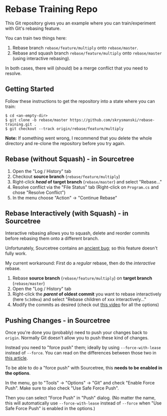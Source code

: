 # Rebase Training Repo

This Git repository gives you an example where you can train/experiment with Git's rebasing feature.

You can train two things here:

1. Rebase branch `rebase/feature/multiply` onto `rebase/master`.
1. Rebase and squash branch `rebase/feature/multiply` onto `rebase/master` (using interactive rebasing).

In both cases, there will (should) be a merge conflict that you need to resolve.

## Getting Started

Follow these instructions to get the repository into a state where you can train:

```
$ cd <an-empty-dir>
$ git clone -b rebase/master https://github.com/skrysmanski/rebase-training.git .
$ git checkout --track origin/rebase/feature/multiply
```

**Note:** If something went wrong, I recommend that you delete the whole directory and re-clone the repository before you try again.

## Rebase (without Squash) - in Sourcetree

1. Open the "Log / History" tab
1. Checkout **source branch** (`rebase/feature/multiply`)
1. Right-click **_head_ of target branch** (`rebase/master`) and select "Rebase..."
1. Resolve conflict via the "File Status" tab (Right-click on `Program.cs` and chose "Resolve Conflict")
1. In the menu choose "Action" -> "Continue Rebase"

## Rebase Interactively (with Squash) - in Sourcetree

Interactive rebasing allows you to squash, delete and reorder commits before rebasing them onto a different branch.

Unfortunately, Sourcetree contains an [ancient bug](https://jira.atlassian.com/browse/SRCTREEWIN-2493); so this feature doesn't fully work.

My current workaround: First do a *regular* rebase, then do the *interactive* rebase.

1. Rebase **source branch** (`rebase/feature/multiply`) on **target branch** (`rebase/master`)
1. Open the "Log / History" tab
1. Right-click the **_parent_ of oldest commit** you want to rebase interactively (here `5c3d0ea`) and select "Rebase children of xxx interactively..."
1. Modify the commits as desired (check out [this video](https://www.youtube.com/watch?v=mBCJCuU3p7I) for all the options)

## Pushing Changes - in Sourcetree

Once you're done you (probably) need to push your changes back to `origin`. Normally Git doesn't allow you to push these kind of changes.

Instead you need to "force push" them; ideally by using `--force-with-lease` instead of `--force`. You can read on the differences between those two in [this article](https://developer.atlassian.com/blog/2015/04/force-with-lease/).

To be able to do a "force push" with Sourcetree, this **needs to be enabled in the options**.

In the menu, go to "Tools" -> "Options" -> "Git" and check "Enable Force Push". Make sure to also check "Use Safe Force Push".

Then you can select "Force Push" in "Push" dialog. (No matter the name, this will automatically use `--force-with-lease` instead of `--force` when "Use Safe Force Push" is enabled in the options.)
